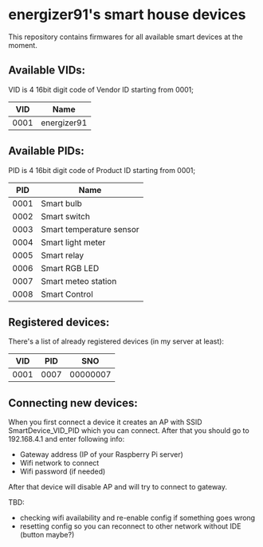 # energizer91's smart house devices

This repository contains firmwares for all available smart devices at the moment.

## Available VIDs:

VID is 4 16bit digit code of Vendor ID starting from 0001;

| VID  | Name        |
|------|-------------|
| 0001 | energizer91 |

## Available PIDs:

PID is 4 16bit digit code of Product ID starting from 0001;

| PID  | Name                     |
|------|--------------------------|
| 0001 | Smart bulb               |
| 0002 | Smart switch             |
| 0003 | Smart temperature sensor |
| 0004 | Smart light meter        |
| 0005 | Smart relay              |
| 0006 | Smart RGB LED            |
| 0007 | Smart meteo station      |
| 0008 | Smart Control            |


## Registered devices:

There's a list of already registered devices (in my server at least):

| VID  | PID  | SNO      |
|------|------|----------|
| 0001 | 0007 | 00000007 |

## Connecting new devices:

When you first connect a device it creates an AP with SSID SmartDevice_VID_PID which you can connect.
After that you should go to 192.168.4.1 and enter following info:
- Gateway address (IP of your Raspberry Pi server)
- Wifi network to connect
- Wifi password (if needed)

After that device will disable AP and will try to connect to gateway.

TBD:
- checking wifi availability and re-enable config if something goes wrong
- resetting config so you can reconnect to other network without IDE (button maybe?)